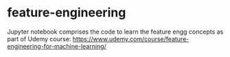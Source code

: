 # feature-engineering  

Jupyter notebook comprises the code to learn the feature engg concepts as part of Udemy course:
https://www.udemy.com/course/feature-engineering-for-machine-learning/
